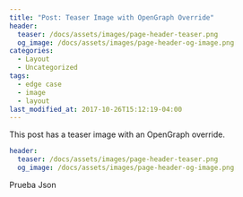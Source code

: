 ```yaml
---
title: "Post: Teaser Image with OpenGraph Override"
header:
  teaser: /docs/assets/images/page-header-teaser.png
  og_image: /docs/assets/images/page-header-og-image.png
categories:
  - Layout
  - Uncategorized
tags:
  - edge case
  - image
  - layout
last_modified_at: 2017-10-26T15:12:19-04:00
---
```


This post has a teaser image with an OpenGraph override.

```yaml
header:
  teaser: /docs/assets/images/page-header-teaser.png
  og_image: /docs/assets/images/page-header-og-image.png
```

Prueba Json

